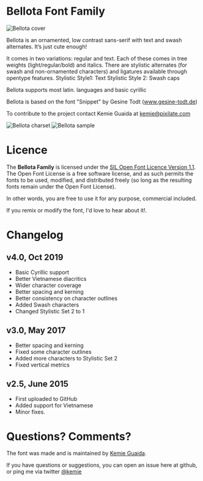 
Bellota Font Family
==============================
![Bellota cover](http://www.pixilate.com/roots/wp-content/uploads/2012/12/bellota1.png)

Bellota is an ornamented, low contrast sans-serif with text and swash alternates. It’s just cute enough!

It comes in two variations: regular and text. Each of these comes in tree weights (light/regular/bold) and italics. There are stylistic alternates (for swash and non-ornamented characters) and ligatures available through opentype features.
Stylistic Style1: Text
Stylistic Style 2: Swash caps

Bellota supports most latin. languages and basic cyrillic

Bellota is based on the font "Snippet" by Gesine Todt (www.gesine-todt.de)


To contribute to the project contact Kemie Guaida at kemie@pixilate.com

![Bellota charset](http://www.pixilate.com/roots/wp-content/uploads/2012/12/bellota-04.png)
![Bellota sample](http://www.pixilate.com/roots/wp-content/uploads/2012/12/bellota2.png)


# Licence	  
The **Bellota Family** is licensed under the [SIL Open Font Licence Version 1.1](http://scripts.sil.org/OFL). The Open Font License is a free software license, and as such permits the fonts to be used, modified, and distributed freely (so long as the resulting fonts remain under the Open Font License). 

In other words, you are free to use it for any purpose, commercial included.

If you remix or modify the font, I'd love to hear about it!.

# Changelog	 

## v4.0, Oct  2019 
+ Basic Cyrillic support
+ Better Vietnamese diacritics
+ Wider character coverage
+ Better spacing and kerning
+ Better consistency on character outlines
+ Added Swash characters
+ Changed Stylistic Set 2 to 1

## v3.0, May 2017
+ Better spacing and kerning
+ Fixed some character outlines
+ Added more characters to Stylistic Set 2
+ Fixed vertical metrics 
## v2.5, June 2015
+ First uploaded to GitHub
+ Added support for Vietnamese
+ Minor fixes.

# Questions? Comments?
The font was made and is maintained by [Kemie Guaida](http://www.pixilate.com). 

If you have questions or suggestions, you can open an issue here at github, or ping me via twitter [@kemie](http://twitter.com/kemie)




